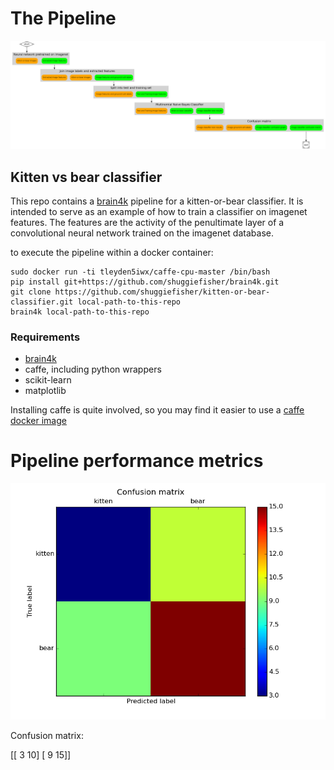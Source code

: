 



# The Pipeline

![Pipeline diagram](metrics/figures/pipeline.png)


## Kitten vs bear classifier

This repo contains a [brain4k](https://github.com/shuggiefisher/brain4k) pipeline for a kitten-or-bear classifier.  It is intended to serve as
an example of how to train a classifier on imagenet features.  The features
are the activity of the penultimate layer of a convolutional neural network trained
on the imagenet database.

to execute the pipeline within a docker container:

```
sudo docker run -ti tleyden5iwx/caffe-cpu-master /bin/bash
pip install git+https://github.com/shuggiefisher/brain4k.git
git clone https://github.com/shuggiefisher/kitten-or-bear-classifier.git local-path-to-this-repo
brain4k local-path-to-this-repo
```

### Requirements
- [brain4k](https://github.com/shuggiefisher/brain4k)
- caffe, including python wrappers
- scikit-learn
- matplotlib

Installing caffe is quite involved, so you may find it easier to use a
[caffe docker image](https://registry.hub.docker.com/u/tleyden5iwx/caffe/)



# Pipeline performance metrics


![Confusion Matrix Caption](metrics/figures/image_classifier_confusion.png)

Confusion matrix:

[[ 3 10]
 [ 9 15]]
